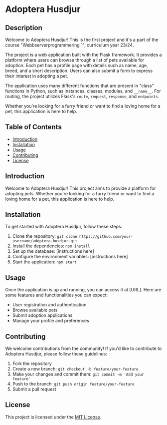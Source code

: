 # Adoptera Husdjur


## Description

Welcome to Adoptera Husdjur! This is the first project and it's a part of the course "Webbserverprogrammering 1", curriculum year 23/24. 

The project is a web application built with the Flask framework. It provides a platform where users can browse through a list of pets available for adoption. Each pet has a profile page with details such as name, age, breed, and a short description. Users can also submit a form to express their interest in adopting a pet.

The application uses many different functions that are present in "class" functions in Python, such as instances, classes, modules, and `__name__`. For routing, the project utilizes Flask's `route`, `request`, `response`, and `endpoints`.

Whether you're looking for a furry friend or want to find a loving home for a pet, this application is here to help.

## Table of Contents

- [Introduction](#introduction)
- [Installation](#installation)
- [Usage](#usage)
- [Contributing](#contributing)
- [License](#license)

## Introduction

Welcome to Adoptera Husdjur! This project aims to provide a platform for adopting pets. Whether you're looking for a furry friend or want to find a loving home for a pet, this application is here to help.

## Installation

To get started with Adoptera Husdjur, follow these steps:

1. Clone the repository: `git clone https://github.com/your-username/adoptera-husdjur.git`
2. Install the dependencies: `npm install`
3. Set up the database: [instructions here]
4. Configure the environment variables: [instructions here]
5. Start the application: `npm start`

## Usage

Once the application is up and running, you can access it at [URL]. Here are some features and functionalities you can expect:

- User registration and authentication
- Browse available pets
- Submit adoption applications
- Manage your profile and preferences

## Contributing

We welcome contributions from the community! If you'd like to contribute to Adoptera Husdjur, please follow these guidelines:

1. Fork the repository
2. Create a new branch: `git checkout -b feature/your-feature`
3. Make your changes and commit them: `git commit -m 'Add your feature'`
4. Push to the branch: `git push origin feature/your-feature`
5. Submit a pull request

## License

This project is licensed under the [MIT License](LICENSE).